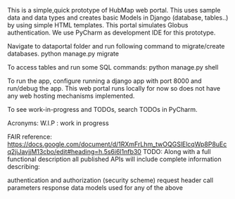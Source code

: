 This is a simple,quick prototype of HubMap web portal.
This uses sample data and data types and creates basic 
Models in Django (database, tables..) by using simple HTML templates.
This portal simulates Globus authentication.
We use PyCharm as development IDE for this prototype.

Navigate to dataportal folder and run following command
to migrate/create databases.
python manage.py migrate

To access tables and run some SQL commands:
python manage.py shell

To run the app,
configure running a django app with port 8000 and run/debug the app.
This web portal runs locally for now so does not have any 
web hosting mechanisms implemented.

To see work-in-progress and TODOs, search TODOs in PyCharm.

Acronyms:
W.I.P : work in progress

FAIR reference: https://docs.google.com/document/d/1RXmFrLhm_twOQGSlElcqWp8P8uEcq2jiJavjjM13cbo/edit#heading=h.5s6i6l1nfb30
TODO:
Along with a full functional description all published APIs will include complete information describing:

authentication and authorization (security scheme)
request header
call parameters
response
data models used for any of the above


